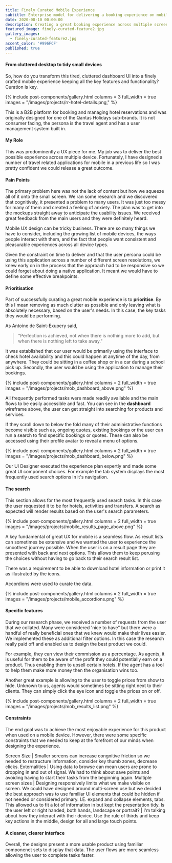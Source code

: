 ```yaml
---
title: Finely Curated Mobile Experience
subtitle: Enterprise model for delivering a booking experience on mobile devices.
date: 2020-08-10 00:00:00
description: Creating a great booking experience across multiple screen resolutions.
featured_image: finely-curated-feature2.jpg
gallery_images:
  - finely-curated-feature2.jpg
accent_color: '#996FCF'
published: true
---
```


#### From cluttered desktop to tidy small devices
So, how do you transform this tired, cluttered dashboard UI into a finely crafted mobile experience keeping all the key features and functionality?  Curation is key.

{% include post-components/gallery.html
	columns = 3
	full_width = true
	images = "/images/projects/rr-hotel-details.png,"
%}

This is a B2B platform for booking and managing hotel reservations and was originally designed for one of the Qantas Holidays sub-brands.  It is not consumer facing, the persona is the travel agent and has a user management system built in.

#### My Role

This was prodominently a UX piece for me.  My job was to deliver the best possible experience across multiple device.  Fortunately, I have designed a number of travel related applications for mobile in a previous life so I was pretty confident we could release a great outcome. 

#### Pain Points
The primary problem here was not the lack of content but how we squeeze all of it onto the small screen.  We ran some research and we discovered that cognitively, it presented a problem to many users.  It was just too messy for many of them and created a feeling of anxiety.  The plan was to get into the mockups straight away to anticipate the usability issues.  We received great feedback from the main users and they were definitely heard.

Mobile UX design can be tricky business.  There are so many things we have to consider, including the growing list of mobile devices, the ways people interact with them, and the fact that people want consistent and pleasurable experiences across all device types.

Given the constraint on time to deliver and that the user persona could be using this application across a number of different screen resolutions, we knew early on in the process that the approach had to be responsive so we could forget about doing a native application.  It meant we would have to define some effective breakpoints.

#### Prioritisation
Part of successfully curating a great mobile experience is to **prioritise**.  By this I mean removing as much clutter as possible and only leaving what is absolutely necessary, based on the user's needs.  In this case, the key tasks they would be performing.

As Antoine de Saint-Exupery said,

> "Perfection is achieved, not when there is nothing more to add, but when there is nothing left to take away."

It was established that our user would be primarily using the interface to check hotel availability and this could happen at anytime of the day, from anywhere.  They could be sitting in a coffee shop or in a car during a school pick up.  Secondly, the user would be using the application to manage their bookings.

{% include post-components/gallery.html
	columns = 2
	full_width = true
	images = "/images/projects/mob_dashboard_above.png"
%}

All frequently performed tasks were made readily available and the main flows to be easily accessible and fast.  You can see in the **dashboard** wireframe above, the user can get straight into searching for products and services.  

If they scroll down to below the fold many of their administrative functions become visible such as, ongoing quotes, existing bookings or the user can run a search to find specific bookings or quotes.  These can also be accessed using their profile avatar to reveal a menu of options.

{% include post-components/gallery.html
	columns = 2
	full_width = true
	images = "/images/projects/mob_dashboard_below.png"
%}

Our UI Designer executed the experience plan expertly and made some great UI component choices.  For example the tab system displays the most frequently used search options in it's navigation.

#### The search
This section allows for the most frequently used search tasks.  In this case the user requested it to be for hotels, activities and transfers.  A search as expected will render results based on the user's search parameters.  

{% include post-components/gallery.html
	columns = 2
	full_width = true
	images = "/images/projects/mobile_results_page_above.png"
%}

A key fundamental of great UX for mobile is a seamless flow.  As result lists can sometimes be extensive and we wanted the user to experience the smoothest journey possible.  When the user is on a result page they are presented with back and next options.  This allows them to keep perusing the choices without having to go back to their search result list.

There was a requirement to be able to download hotel information or print it as illustrated by the icons.

Accordions were used to curate the data.

{% include post-components/gallery.html
	columns = 2
	full_width = true
	images = "/images/projects/mobile_accordions.png"
%}

#### Specific features
During our research phase, we received a number of requests from the user that we collated.  Many were considered 'nice to have" but there were a handful of really beneficial ones that we knew would make their lives easier.  We implemented these as additional filter options.  In this case the research really paid off and enabled us to design the best product we could.

For example, they can view their commission as a percentage.  As agents, it is useful for them to be aware of the profit they could potentially earn on a product.  Thus enabling them to upsell certain hotels.  If the agent has a tool to help them make more money then the organisation wins too.

Another great example is allowing to the user to toggle prices from show to hide.  Unknown to us, agents would sometimes be sitting right next to their clients.  They can simply click the eye icon and toggle the prices on or off.

{% include post-components/gallery.html
	columns = 2
	full_width = true
	images = "/images/projects/mob_results_list.png"
%}

#### Constraints
The end goal was to achieve the most enjoyable experience for this product when used on a mobile device.  However, there were some specific constraints that we needed to keep at the forefront of our minds when designing the experience.

Screen Size | Smaller screens can increase congnitive friction so we needed to restructure information, consider key thumb zones, decrease clicks. 
Externalities | Using data to browse can mean users are prone to dropping in and out of signal.  We had to think about save points and avoiding having to start their tasks from the beginning again.
Multiple screen sizes | Designing responsively limits what we make visible on screen.  We could have designed around multi-screen use but we decided the best approach was to use familiar UI elements that could be hidden if not needed or considered primary.  I.E. expand and collapse elements, tabs.  This allowed us to fit a lot of information in but kept the presentation tidy.
Is the user left or right handed, both hands, landscape or portrait? | I'm talking about how they interact with their device.  Use the rule of thirds and keep key actions in the middle, design for all and large touch points.

#### A cleaner, clearer interface
Overall, the designs present a more usable product using familiar componenet sets to display that data.  The user flows are more seamless allowing the user to complete tasks faster.